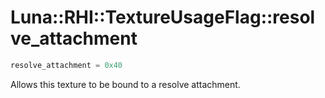 # Luna::RHI::TextureUsageFlag::resolve_attachment

```c++
resolve_attachment = 0x40
```

Allows this texture to be bound to a resolve attachment. 

